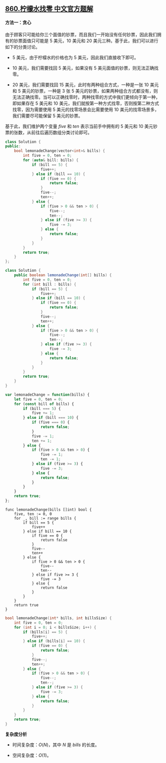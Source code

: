 ## [860.柠檬水找零 中文官方题解](https://leetcode.cn/problems/lemonade-change/solutions/100000/ning-meng-shui-zhao-ling-by-leetcode-sol-nvp7)

#### 方法一：贪心

由于顾客只可能给你三个面值的钞票，而且我们一开始没有任何钞票，因此我们拥有的钞票面值只可能是 $5$ 美元，$10$ 美元和 $20$ 美元三种。基于此，我们可以进行如下的分类讨论。

- $5$ 美元，由于柠檬水的价格也为 $5$ 美元，因此我们直接收下即可。

- $10$ 美元，我们需要找回 $5$ 美元，如果没有 $5$ 美元面值的钞票，则无法正确找零。

- $20$ 美元，我们需要找回 $15$ 美元，此时有两种组合方式，一种是一张 $10$ 美元和 $5$ 美元的钞票，一种是 $3$ 张 $5$ 美元的钞票，如果两种组合方式都没有，则无法正确找零。当可以正确找零时，两种找零的方式中我们更倾向于第一种，即如果存在 $5$ 美元和 $10$ 美元，我们就按第一种方式找零，否则按第二种方式找零，因为需要使用 $5$ 美元的找零场景会比需要使用 $10$ 美元的找零场景多，我们需要尽可能保留 $5$ 美元的钞票。

基于此，我们维护两个变量 $\textit{five}$ 和 $\textit{ten}$ 表示当前手中拥有的 $5$ 美元和 $10$ 美元钞票的张数，从前往后遍历数组分类讨论即可。

```C++ [sol1-C++]
class Solution {
public:
    bool lemonadeChange(vector<int>& bills) {
        int five = 0, ten = 0;
        for (auto& bill: bills) {
            if (bill == 5) {
                five++;
            } else if (bill == 10) {
                if (five == 0) {
                    return false;
                }
                five--;
                ten++;
            } else {
                if (five > 0 && ten > 0) {
                    five--;
                    ten--;
                } else if (five >= 3) {
                    five -= 3;
                } else {
                    return false;
                }
            }
        }
        return true;
    } 
};
```

```Java [sol1-Java]
class Solution {
    public boolean lemonadeChange(int[] bills) {
        int five = 0, ten = 0;
        for (int bill : bills) {
            if (bill == 5) {
                five++;
            } else if (bill == 10) {
                if (five == 0) {
                    return false;
                }
                five--;
                ten++;
            } else {
                if (five > 0 && ten > 0) {
                    five--;
                    ten--;
                } else if (five >= 3) {
                    five -= 3;
                } else {
                    return false;
                }
            }
        }
        return true;
    }
}
```

```JavaScript [sol1-JavaScript]
var lemonadeChange = function(bills) {
    let five = 0, ten = 0;
    for (const bill of bills) {
        if (bill === 5) {
            five += 1;
        } else if (bill === 10) {
            if (five === 0) {
                return false;
            }
            five -= 1;
            ten += 1;
        } else {
            if (five > 0 && ten > 0) {
                five -= 1;
                ten -= 1;
            } else if (five >= 3) {
                five -= 3;
            } else {
                return false;
            }
        }
    }
    return true;
};
```

```Golang [sol1-Golang]
func lemonadeChange(bills []int) bool {
    five, ten := 0, 0
    for _, bill := range bills {
        if bill == 5 {
            five++
        } else if bill == 10 {
            if five == 0 {
                return false
            }
            five--
            ten++
        } else {
            if five > 0 && ten > 0 {
                five--
                ten--
            } else if five >= 3 {
                five -= 3
            } else {
                return false
            }
        }
    }
    return true
}
```

```C [sol1-C]
bool lemonadeChange(int* bills, int billsSize) {
    int five = 0, ten = 0;
    for (int i = 0; i < billsSize; i++) {
        if (bills[i] == 5) {
            five++;
        } else if (bills[i] == 10) {
            if (five == 0) {
                return false;
            }
            five--;
            ten++;
        } else {
            if (five > 0 && ten > 0) {
                five--;
                ten--;
            } else if (five >= 3) {
                five -= 3;
            } else {
                return false;
            }
        }
    }
    return true;
}
```

**复杂度分析**

* 时间复杂度：$O(N)$，其中 $N$ 是 $\textit{bills}$ 的长度。

* 空间复杂度：$O(1)$。